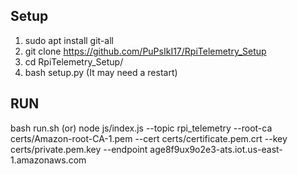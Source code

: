 ## Setup
1. sudo apt install git-all
2. git clone https://github.com/PuPsIkI17/RpiTelemetry_Setup
3. cd RpiTelemetry_Setup/
4. bash setup.py
(It may need a restart)

## RUN
bash run.sh  (or)
node js/index.js --topic rpi_telemetry --root-ca certs/Amazon-root-CA-1.pem --cert certs/certificate.pem.crt --key certs/private.pem.key --endpoint age8f9ux9o2e3-ats.iot.us-east-1.amazonaws.com
